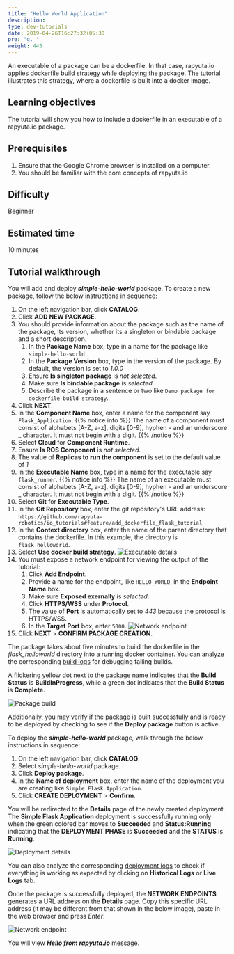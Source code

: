 ```yaml
---
title: "Hello World Application"
description:
type: dev-tutorials
date: 2019-04-26T16:27:32+05:30
pre: "g. "
weight: 445
---
```

An executable of a package can be a dockerfile. In that case, rapyuta.io
applies dockerfile build strategy while deploying the package. The tutorial
illustrates this strategy, where a dockerfile is built into a docker image.

## Learning objectives
The tutorial will show you how to include a dockerfile in an executable
of a rapyuta.io package.

## Prerequisites
1. Ensure that the Google Chrome browser is installed on a computer.
2. You should be familiar with the core concepts of rapyuta.io

## Difficulty
Beginner

## Estimated time
10 minutes

## Tutorial walkthrough
You will add and deploy ***simple-hello-world*** package. To create a new package,
follow the below instructions in sequence:

1. On the left navigation bar, click **CATALOG**.
2. Click **ADD NEW PACKAGE**.
3. You should provide information about the package such as the name of the package, its version, whether its a singleton or bindable package and a short description.
   1. In the **Package Name** box, type in a name for the package like `simple-hello-world`
   2. In the **Package Version** box, type in the version of the package. By default, the version is set to *1.0.0*
   3. Ensure **Is singleton package** is *not selected*.
   4. Make sure **Is bindable package** is *selected*.
   5. Describe the package in a sentence or two like `Demo package for dockerfile build strategy`.
4. Click **NEXT**.
5. In the **Component Name** box, enter a name for the component say `Flask_Application`.
   {{% notice info %}}
   The name of a component must consist of alphabets [A-Z, a-z], digits [0-9], hyphen - and an underscore _ character. It must not begin with a digit.
   {{% /notice %}}
6. Select **Cloud** for **Component Runtime**.
7. Ensure **Is ROS Component** is *not selected*.
8. The value of **Replicas to run the component** is set to the default value of *1*
9.  In the **Executable Name** box, type in a name for the executable say `flask_runner`.
{{% notice info %}}
The name of an executable must consist of alphabets [A-Z, a-z], digits [0-9], hyphen - and an underscore _ character. It must not begin with a digit.
{{% /notice %}}
10. Select **Git** for **Executable Type**.
11. In the **Git Repository** box, enter the git repository's URL address: `https://github.com/rapyuta-robotics/io_tutorials#feature/add_dockerfile_flask_tutorial`
12. In the **Context directory** box, enter the name of the parent directory that contains the dockerfile. In this example, the directory is `flask_helloworld`.
13. Select **Use docker build strategy**.
![Executable details](/images/tutorials/hello-world/exec-details.png?classes=border,shadow&width=50pc)
14. You must expose a network endpoint for viewing the output of the tutorial:
    1.  Click **Add Endpoint**.
    2.  Provide a name for the endpoint, like `HELLO_WORLD`, in the **Endpoint Name** box.
    3.  Make sure **Exposed exernally** is *selected*.
    4.  Click **HTTPS/WSS** under **Protocol**.
    5.  The value of **Port** is automatically set to *443* because the protocol is HTTPS/WSS.
    6.  In the **Target Port** box, enter `5000`.
![Network endpoint](/images/tutorials/hello-world/endpoint-details.png?classes=border,shadow&width=50pc)
15. Click **NEXT** > **CONFIRM PACKAGE CREATION**.

The package takes about five minutes to build the dockerfile in the *flask_helloworld* directory into a running docker container. You can
analyze the corresponding [build logs](/core-concepts/logging/build-logs/)
for debugging failing builds.

A flickering yellow dot next to the package name indicates that the
**Build Status** is **BuildInProgress**, while a green dot indicates
that the **Build Status** is **Complete**.

![Package build](/images/tutorials/hello-world/build-pkg-success.png?classes=border,shadow&width=50pc)

Additionally, you may verify if the package is built successfully and is
ready to be deployed by checking to see if the **Deploy package** button is
active.

To deploy the ***simple-hello-world*** package, walk through the below
instructions in sequence:

1. On the left navigation bar, click **CATALOG**.
2. Select *simple-hello-world* package.
3. Click **Deploy package**.
4. In the **Name of deployment** box, enter the name of the deployment you are creating like `Simple Flask Application`.
5. Click **CREATE DEPLOYMENT** > **Confirm**.

You will be redirected to the **Details** page of the newly created deployment.
The **Simple Flask Application** deployment is successfully running only when
the green colored bar moves to **Succeeded** and **Status:Running** indicating that
the **DEPLOYMENT PHASE** is **Succeeded** and the **STATUS** is **Running**.

![Deployment details](/images/tutorials/hello-world/successful-deployment.png?classes=border,shadow&width=50pc)

You can also analyze the corresponding [deployment logs](/core-concepts/logging/deployment-logs/) to check if everything is working as expected by clicking on **Historical Logs** or **Live Logs** tab.

Once the package is successfully deployed, the **NETWORK ENDPOINTS** generates a
URL address on the **Details** page. Copy this specific URL address (it may be different
from that shown in the below image), paste in the web browser and press *Enter*.

![Network endpoint](/images/tutorials/hello-world/network-endpoint.png?classes=border,shadow&width=50pc)

You will view ***Hello from rapyuta.io*** message.